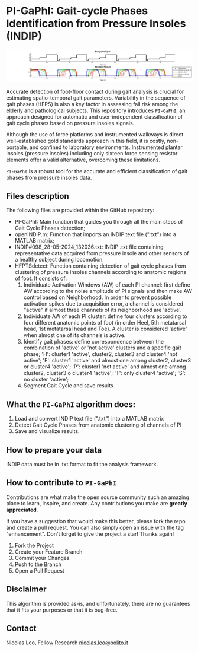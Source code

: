 # PI-GaPhI: Gait-cycle Phases Identification from Pressure Insoles (INDIP)

<p align="center">
<img  src="https://github.com/NicolasLeo-hub/PI-GAPhi/blob/main/detection_example.jpg" width="2000"/>
</p>

Accurate detection of foot-floor contact during gait analysis is crucial for estimating spatio-temporal gait parameters. Variability in the sequence of gait phases (HFPS) is also a key factor in assessing fall risk among the elderly and pathological subjects. This repository introduces ```PI-GaPhI```, an approach designed for automatic and user-independent classification of gait cycle phases based on pressure insoles signals.

Although the use of force platforms and instrumented walkways is direct well-established gold standards approach in this field, it is costly, non-portable, and confined to laboratory environments. Instrumented plantar insoles (pressure insoles) including only sixteen force sensing resistor elements offer a valid alternative, overcoming these limitations.

```PI-GaPhI``` is a robust tool for the accurate and efficient classification of gait phases from pressure insoles data.

## Files description
The following files are provided within the GitHub repository:
- PI-GaPhI: Main function that guides you through all the main steps of Gait Cycle Phases detection;
- openINDIP.m: Function that imports an INDIP text file (".txt") into a MATLAB matrix;
- INDIP#098_28-05-2024_132036.txt: INDIP .txt file containing representative data acquired from pressure insole and other sensors of a healthy subject during locomotion.
- HFPTSdetect: Function containing detection of gait cycle phases from clustering of pressure insoles channels according to anatomic regions of foot. It consists of:
  1. Individuate Activation Windows (AW) of each PI channel: first define AW according to the noise amplitude of PI signals and then make AW control based on Neighborhood. In order to prevent possible activation spikes due to acquisition error, a channel is considered "active" if almost three channels of its neighborhood are 'active'.
  2. Individuate AW of each PI cluster: define four clusters according to four different anatomic points of foot (in order Heel, 5th metatarsal head, 1st metatarsal head and Toe). A cluster is considered 'active' when almost one of its channels is active.
  3. Identify gait phases: define correspondence between the combination of 'active' or 'not active' clusters and a specific gait phase;
              'H': cluster1 'active', cluster2, cluster3 and cluster4 'not active';
              'F': cluster1 'active' and almost one among cluster2, cluster3 or cluster4 'active';
              'P': cluster1 'not active' and almost one among cluster2, cluster3 o cluster4 'active';
              'T': only cluster4 'active';
              'S': no cluster 'active';
  4. Segment Gait Cycle and save results


## What the ```PI-GaPhI``` algorithm does:
1.	Load and convert INDIP text file (".txt") into a MATLAB matrix
2.	Detect Gait Cycle Phases from anatomic clustering of channels of PI
3.	Save and visualize results.


## How to prepare your data
INDIP data must be in .txt format to fit the analysis framework.


## How to contribute to ```PI-GaPhI```
Contributions are what make the open source community such an amazing place to learn, inspire, and create. Any contributions you make are **greatly appreciated**.

If you have a suggestion that would make this better, please fork the repo and create a pull request. You can also simply open an issue with the tag "enhancement".
Don't forget to give the project a star! Thanks again!
1. Fork the Project
2. Create your Feature Branch
3. Commit your Changes
4. Push to the Branch
5. Open a Pull Request

## Disclaimer
This algorithm is provided as-is, and unfortunately, there are no guarantees that it fits your purposes or that it is bug-free.

## Contact
Nicolas Leo, Fellow Research
nicolas.leo@polito.it

